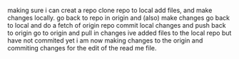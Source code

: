 making sure i can creat a repo
clone repo to local
add files, and make changes locally.
go back to repo in origin and (also) make changes
go back to local and do a fetch of origin repo
commit local changes and push back to origin
go to origin and pull in changes
ive added files to the local repo but have not commited yet
i am now making changes to the origin and commiting changes for the edit of the 
read me file.
